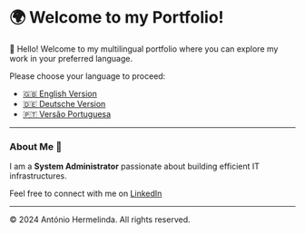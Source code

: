 # 🌍 Welcome to my Portfolio!

👋 Hello! Welcome to my multilingual portfolio where you can explore my work in your preferred language.

Please choose your language to proceed:

- [🇬🇧 English Version](en/README.md)
- [🇩🇪 Deutsche Version](de/README.md)
- [🇵🇹 Versão Portuguesa](pt/README.md)

---

### About Me 🌟

I am a **System Administrator** passionate about building efficient IT infrastructures. 


Feel free to connect with me on [LinkedIn](https://www.linkedin.com/in/ant%C3%B3nio-hermelinda-677464109/) 

---

© 2024 António Hermelinda. All rights reserved.
